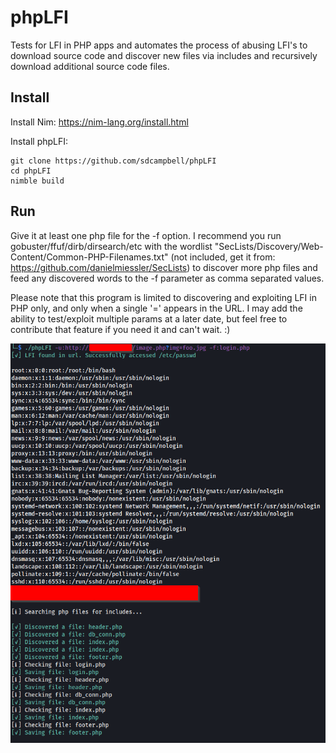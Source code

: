 # phpLFI
Tests for LFI in PHP apps and automates the process of abusing LFI's to download source code and discover new files via includes and recursively download additional source code files.

## Install

Install Nim: https://nim-lang.org/install.html

Install phpLFI:

 ```
 git clone https://github.com/sdcampbell/phpLFI
 cd phpLFI
 nimble build
 ```

## Run
Give it at least one php file for the -f option. I recommend you run gobuster/ffuf/dirb/dirsearch/etc with the wordlist "SecLists/Discovery/Web-Content/Common-PHP-Filenames.txt" (not included, get it from: https://github.com/danielmiessler/SecLists) to discover more php files and feed any discovered words to the -f parameter as comma separated values.

Please note that this program is limited to discovering and exploiting LFI in PHP only, and only when a single '=' appears in the URL. I may add the ability to test/exploit multiple params at a later date, but feel free to contribute that feature if you need it and can't wait. :)

![Screenshot](screenshot.png)

